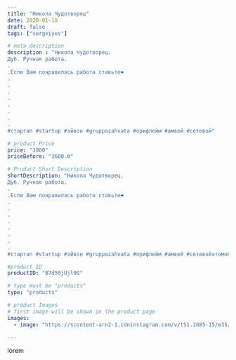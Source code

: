 ```yaml
---
title: "Никола Чудотворец"
date: 2020-01-18
draft: false
tags: ["sergeiyes"]

# meta description
description : "Никола Чудотворец.
Дуб. Ручная работа.
.
.Если Вам понравилась работа ставьте❤
.
.
.
.
.
.
.
.
#стартап #startup #эйвон #gruppazahvata #орифлейм #амвей #сетевой"

# product Price
price: "3000"
priceBefore: "3600.0"

# Product Short Description
shortDescription: "Никола Чудотворец.
Дуб. Ручная работа.
.
.Если Вам понравилась работа ставьте❤
.
.
.
.
.
.
.
.
#стартап #startup #эйвон #gruppazahvata #орифлейм #амвей #сетевойэтомоё #сетевой #цетрария #ручнаяработа #бизнесбезвложений #резьбаподереву #сетевойэтомодно #живоедерево #сетевоймаркетинг #стильжизни #типичныесетевики #пятигорск #КРЫМ #Севастополь #бизнес #churslabs #sergeystar"

#product ID
productID: "B7d50jUjl9Q"

# type must be "products"
type: "products"

# product Images
# first image will be shown in the product page
images:
  - image: "https://scontent-arn2-1.cdninstagram.com/v/t51.2885-15/e35/81029531_2426244817627851_6160144888640036111_n.jpg?tp=1&_nc_ht=scontent-arn2-1.cdninstagram.com&_nc_cat=103&_nc_ohc=Wk8LDegVYcMAX85J68-&ccb=7-4&oh=524ee2f66ecd75cf2615339c67e0e286&oe=6082FEB1&_nc_sid=86f79a&ig_cache_key=MjIyNDE4ODA5MDk4MDY1NDkyOA%3D%3D.2-ccb7-4"

---
```

lorem
